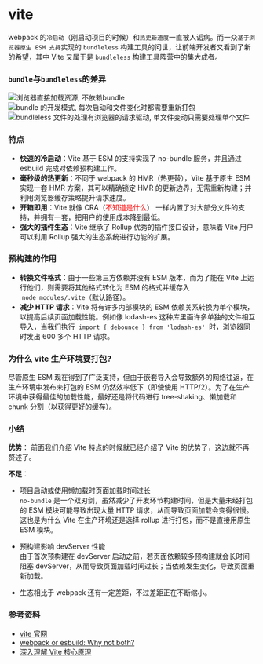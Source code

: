 # vite

webpack 的`冷启动`（刚启动项目的时候）和`热更新速度`一直被人诟病。而一众`基于浏览器原生 ESM 支持`实现的 `bundleless` 构建工具的问世，让前端开发者又看到了新的希望，其中 Vite 又属于是 `bundleless` 构建工具阵营中的集大成者。

### `bundle`与`bundleless`的差异

![浏览器直接加载资源, 不依赖bundle][1]
![bundle 的开发模式, 每次启动和文件变化时都需要重新打包][2]
![bundleless 文件的处理有浏览器的请求驱动, 单文件变动只需要处理单个文件][3]

### 特点

-   **快速的冷启动**：Vite 基于 ESM 的支持实现了 no-bundle 服务，并且通过 esbuild 完成对依赖预构建工作。
-   **毫秒级的热更新**：不同于 webpack 的 HMR（热更替），Vite 基于原生 ESM 实现一套 HMR 方案，其可以精确锁定 HMR 的更新边界，无需重新构建；并利用浏览器缓存策略提升请求速度。
-   **开箱即用**：Vite 就像 CRA（<font color='red'>不知道是什么</font>） 一样内置了对大部分文件的支持，并拥有一套，把用户的使用成本降到最低。
-   **强大的插件生态**：Vite 继承了 Rollup 优秀的插件接口设计，意味着 Vite 用户可以利用 Rollup 强大的生态系统进行功能的扩展。

### 预构建的作用

-   **转换文件格式**：由于一些第三方依赖并没有 ESM 版本，而为了能在 Vite 上运行他们，则需要将其他格式转化为 ESM 的格式并缓存入  `node_modules/.vite`（默认路径）。
-   **减少 HTTP 请求**：Vite 将有许多内部模块的 ESM 依赖关系转换为单个模块，以提高后续页面加载性能。例如像 lodash-es 这种库里面许多单独的文件相互导入，当我们执行  `import { debounce } from 'lodash-es'`  时，浏览器同时发出 600 多个 HTTP 请求。

### 为什么 vite 生产环境要打包?

尽管原生 ESM 现在得到了广泛支持，但由于嵌套导入会导致额外的网络往返，在生产环境中发布未打包的 ESM 仍然效率低下（即使使用 HTTP/2）。为了在生产环境中获得最佳的加载性能，最好还是将代码进行 tree-shaking、懒加载和 chunk 分割（以获得更好的缓存）。

### 小结

**优势**： 前面我们介绍 Vite 特点的时候就已经介绍了 Vite 的优势了，这边就不再赘述了。

**不足**：

-   项目启动或使用懒加载时页面加载时间过长<br>
    `no-bundle` 是一个双刃剑，虽然减少了开发环节构建时间，但是大量未经打包的 ESM 模块可能导致出现大量 HTTP 请求，从而导致页面加载会变得很慢。这也是为什么 Vite 在生产环境还是选择 rollup 进行打包，而不是直接用原生 ESM 模块。

-   预构建影响 devServer 性能<br>
    由于首次预构建在 devServer 启动之前，若页面依赖较多预构建就会长时间阻塞 devServer，从而导致页面加载时间过长；当依赖发生变化，导致页面重新加载。<br>

-   生态相比于 webpack 还有一定差距，不过差距正在不断缩小。

### 参考资料

-   [vite 官网](https://www.vitejs.net/)
-   [webpack or esbuild: Why not both?](https://blog.logrocket.com/webpack-or-esbuild-why-not-both/)
-   [深入理解 Vite 核心原理](https://juejin.cn/post/7064853960636989454)

[1]: https://img-blog.csdnimg.cn/c184c0bf821949dfb02349a36d148a7e.png
[2]: https://img-blog.csdnimg.cn/f7686393f7a24be8b4cfc1a98d2ae83d.png
[3]: https://img-blog.csdnimg.cn/04c8a5b12ede47cfbc5c9781ac2ae6c5.png
